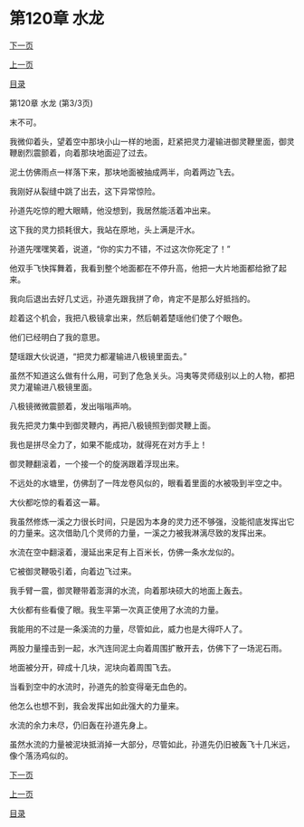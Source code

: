 <h1>第120章   水龙</h1>
            <div><p><a href="./0360_%E7%AC%AC121%E7%AB%A0_%E6%B0%94%E6%AD%BB.md">下一页</a></p><p><a href="./0358_%E7%AC%AC120%E7%AB%A0_%E6%B0%B4%E9%BE%99.md">上一页</a></p><p><a href="../">目录</a></p></div>
            <div><p>第120章   水龙 (第3/3页)</p><p>末不可。</p><p>我微仰着头，望着空中那块小山一样的地面，赶紧把灵力灌输进御灵鞭里面，御灵鞭剧烈震颤着，向着那块地面迎了过去。</p><p>泥土仿佛雨点一样落下来，那块地面被抽成两半，向着两边飞去。</p><p>我刚好从裂缝中跳了出去，这下异常惊险。</p><p>孙道先吃惊的瞪大眼睛，他没想到，我居然能活着冲出来。</p><p>这下我的灵力损耗很大，我站在原地，头上满是汗水。</p><p>孙道先嘿嘿笑着，说道，“你的实力不错，不过这次你死定了！”</p><p>他双手飞快挥舞着，我看到整个地面都在不停升高，他把一大片地面都给掀了起来。</p><p>我向后退出去好几丈远，孙道先跟我拼了命，肯定不是那么好抵挡的。</p><p>趁着这个机会，我把八极镜拿出来，然后朝着楚瑶他们使了个眼色。</p><p>他们已经明白了我的意思。</p><p>楚瑶跟大伙说道，“把灵力都灌输进八极镜里面去。”</p><p>虽然不知道这么做有什么用，可到了危急关头。冯夷等灵师级别以上的人物，都把灵力灌输进八极镜里面。</p><p>八极镜微微震颤着，发出嗡嗡声响。</p><p>我先把灵力集中到御灵鞭内，再把八极镜照到御灵鞭上面。</p><p>我也是拼尽全力了，如果不能成功，就得死在对方手上！</p><p>御灵鞭翻滚着，一个接一个的旋涡跟着浮现出来。</p><p>不远处的水塘里，仿佛刮了一阵龙卷风似的，眼看着里面的水被吸到半空之中。</p><p>大伙都吃惊的看着这一幕。</p><p>我虽然修炼一溪之力很长时间，只是因为本身的灵力还不够强，没能彻底发挥出它的力量来。这次借助几个灵师的力量，一溪之力被我淋漓尽致的发挥出来。</p><p>水流在空中翻滚着，漫延出来足有上百米长，仿佛一条水龙似的。</p><p>它被御灵鞭吸引着，向着边飞过来。</p><p>我手臂一震，御灵鞭带着澎湃的水流，向着那块硕大的地面上轰去。</p><p>大伙都有些看傻了眼。我生平第一次真正使用了水流的力量。</p><p>我能用的不过是一条溪流的力量，尽管如此，威力也是大得吓人了。</p><p>两股力量撞击到一起，水汽连同泥土向着周围扩散开去，仿佛下了一场泥石雨。</p><p>地面被分开，碎成十几块，泥块向着周围飞去。</p><p>当看到空中的水流时，孙道先的脸变得毫无血色的。</p><p>他怎么也想不到，我会发挥出如此强大的力量来。</p><p>水流的余力未尽，仍旧轰在孙道先身上。</p><p>虽然水流的力量被泥块抵消掉一大部分，尽管如此，孙道先仍旧被轰飞十几米远，像个落汤鸡似的。</p></div>
            <div><p><a href="./0360_%E7%AC%AC121%E7%AB%A0_%E6%B0%94%E6%AD%BB.md">下一页</a></p><p><a href="./0358_%E7%AC%AC120%E7%AB%A0_%E6%B0%B4%E9%BE%99.md">上一页</a></p><p><a href="../">目录</a></p></div>